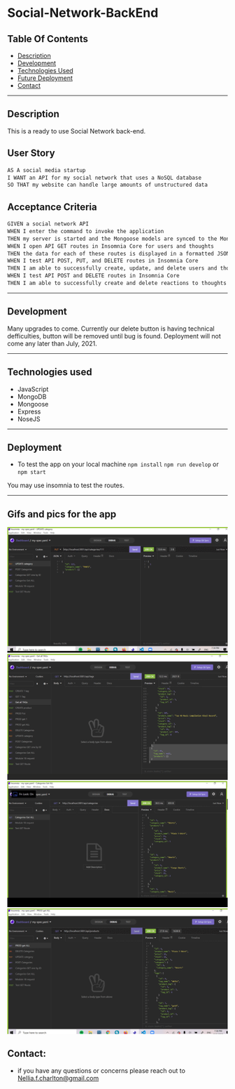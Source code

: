 # Social-Network-BackEnd

## Table Of Contents
* [Description](#description)
* [Development](#usage)
* [Technologies Used](#technologies-used)
* [Future Deployment](#future-deployement)
* [Contact](#contact)
----------------------------
## Description
This is a ready to use Social Network back-end. 

## User Story

```md
AS A social media startup
I WANT an API for my social network that uses a NoSQL database
SO THAT my website can handle large amounts of unstructured data
```
## Acceptance Criteria

```md
GIVEN a social network API
WHEN I enter the command to invoke the application
THEN my server is started and the Mongoose models are synced to the MongoDB database
WHEN I open API GET routes in Insomnia Core for users and thoughts
THEN the data for each of these routes is displayed in a formatted JSON
WHEN I test API POST, PUT, and DELETE routes in Insomnia Core
THEN I am able to successfully create, update, and delete users and thoughts in my database
WHEN I test API POST and DELETE routes in Insomnia Core
THEN I am able to successfully create and delete reactions to thoughts and add and remove friends to a user’s friend list
```
---------------------------
## Development
Many upgrades to come. Currently our delete button is having technical defficulties, button will be removed until bug is found. Deployment will not come any later than July, 2021.

---------------------------
## Technologies used
- JavaScript
- MongoDB
- Mongoose
- Express
- NoseJS

---------------------------
## Deployment
* To test the app on your local machine 
`npm install`
`npm run develop` or `npm start`

You may use insomnia to test the routes.

---------------------------
## Gifs and pics for the app
![Challenge Demo](./assets/CATEGORY.gif)
![Challenge Demo](./assets/Delete.gif)
![Challenge Demo](./assets/gif.gif)
![Challenge Demo](./assets/product.gif)

## Contact: 
* if you have any questions or concerns please reach out to Nellia.f.charlton@gmail.com 

